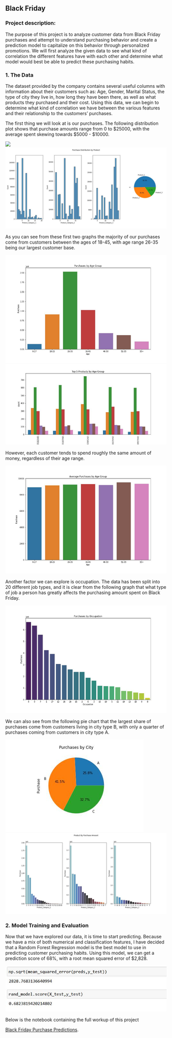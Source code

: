 ## Black Friday

### Project description:

The purpose of this project is to analyze customer data from Black Friday purchases and attempt to understand purchasing behavior and create a prediction model to capitalize on this behavior through personalized promotions. We will first analyze the given data to see what kind of correlation the different features have with each other and determine what model would best be able to predict these purchasing habits.   

### 1. The Data

The dataset provided by the company contains several useful columns with information about their customers such as: Age, Gender, Marital Status, the type of city they live in, how long they have been there, as well as what products they purchased and their cost. Using this data, we can begin to determine what kind of correlation we have between the various features and their relationship to the customers’ purchases.

The first thing we will look at is our purchases. The following distribution plot shows that purchase amounts range from 0 to $25000, with the average spent skewing towards $5000 - $10000.

<img src="main/images/purch_dist.jpg?raw=true"/>

<img src="images/dist_prod.jpg?raw=true"/>




As you can see from these first two graphs the majority of our purchases come from customers between the ages of 18-45, with age range 26-35 being our largest customer base. 

<img src="images/purch_age.jpg?raw=true"/>


<img src="images/top5age.jpg?raw=true"/>

However, each customer tends to spend roughly the same amount of money, regardless of their age range.  

<img src="images/purch_avg_age.jpg?raw=true"/>

Another factor we can explore is occupation. The data has been split into 20 different job types, and it is clear from the following graph that what type of job a person has greatly affects the purchasing amount spent on Black Friday.

<img src="images/purch_occ.jpg?raw=true"/>

We can also see from the following pie chart that the largest share of purchases come from customers living in city type B, with only a quarter of purchases coming from customers in city type A.

<img src="images/Pie_city.jpg?raw=true"/>



<img src="images/prod_purch.jpg?raw=true"/>

### 2. Model Training and Evaluation 

Now that we have explored our data, it is time to start predicting. Because we have a mix of both numerical and classification features, I have decided that a Random Forest Regression model is the best model to use in predicting customer purchasing habits. Using this model, we can get a prediction score of 68%, with a root mean squared error of $2,828. 

<img src="images/rand_test_friday.JPG?raw=True"/>

Below is the notebook containing the full workup of this project

[Black Friday Purchase Predictions](/black_friday_notebook).
